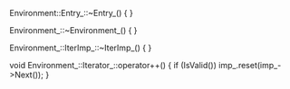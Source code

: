 
Environment::Entry_::~Entry_()
{	}

Environment_::~Environment_()
{	}

Environment_::IterImp_::~IterImp_()
{	}

void Environment_::Iterator_::operator++()
{
	if (IsValid())
		imp_.reset(imp_->Next());
}
